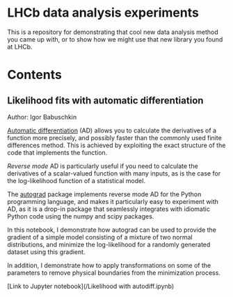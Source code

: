 # LHCb data analysis experiments

This is a repository for demonstrating that cool new data analysis method you came up with,
or to show how we might use that new library you found at LHCb.

# Contents

## Likelihood fits with automatic differentiation

Author: Igor Babuschkin

[Automatic differentiation](https://en.wikipedia.org/wiki/Automatic_differentiation) (AD)
allows you to calculate the derivatives of a function more precisely, and
possibly faster than the commonly used finite differences method.  This is
achieved by exploiting the exact structure of the code that implements the
function.

*Reverse mode* AD is particularly useful if you need to calculate the
derivatives of a scalar-valued function with many inputs, as is the case for
the log-likelihood function of a statistical model.

The [autograd](https://github.com/HIPS/autograd) package implements reverse
mode AD for the Python programming language, and makes it particularly easy to
experiment with AD, as it is a drop-in package that seamlessly integrates with
idiomatic Python code using the numpy and scipy packages.

In this notebook, I demonstrate how autograd can be used to provide the
gradient of a simple model consisting of a mixture of two normal distributions,
and minimize the log-likelihood for a randomly generated dataset using this
gradient.

In addition, I demonstrate how to apply transformations on some of the
parameters to remove physical boundaries from the minimization process.

[Link to Jupyter notebook](/Likelihood with autodiff.ipynb)

